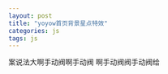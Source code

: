 ```yaml
---
layout: post
title: "yoyow首页背景星点特效"
categories: js
tags: js
---
```

案说法大啊手动阀啊手动阀
啊手动阀阀手动阀给
<canvas id="canvas" class="" style="background-color:black" width="100%" height="100%">
<script src="{{ "/_posts/js/yoyow首页背景星点特效/sprite_animate.js" | relative_url }}"></script>